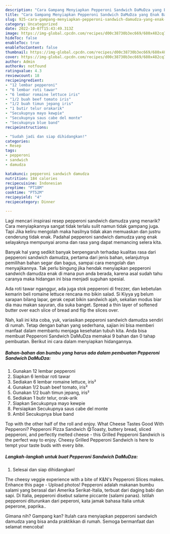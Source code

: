 ```yaml
---
description: "Cara Gampang Menyiapkan Pepperoni Sandwich DaMuDza yang Enak Banget"
title: "Cara Gampang Menyiapkan Pepperoni Sandwich DaMuDza yang Enak Banget"
slug: 925-cara-gampang-menyiapkan-pepperoni-sandwich-damudza-yang-enak-banget
category: Uncategorized
date: 2022-10-07T15:43:49.313Z
image: https://img-global.cpcdn.com/recipes/d00c38730b3ec669/680x482cq70/pepperoni-sandwich-damudza-foto-resep-utama.jpg
hideToc: false
enableToc: true
enableTocContent: false
thumbnail: https://img-global.cpcdn.com/recipes/d00c38730b3ec669/680x482cq70/pepperoni-sandwich-damudza-foto-resep-utama.jpg
cover: https://img-global.cpcdn.com/recipes/d00c38730b3ec669/680x482cq70/pepperoni-sandwich-damudza-foto-resep-utama.jpg
author: Admin
authorAv: notfound
ratingvalue: 4.3
reviewcount: 18
recipeingredient:
- "12 lembar pepperoni"
- "6 lembar roti tawar"
- "6 lembar romaine lettuce iris"
- "1/2 buah beef tomato iris"
- "1/2 buah timun jepang iris"
- "1 butir telur orakarik"
- "Secukupnya mayo kewpie"
- "Secukupnya saus cabe del monte"
- "Secukupnya blue band"
recipeinstructions:

- "Sudah jadi dan siap dihidangkan!"
categories:
- Resep
tags:
- pepperoni
- sandwich
- damudza

katakunci: pepperoni sandwich damudza 
nutrition: 184 calories
recipecuisine: Indonesian
preptime: "PT18M"
cooktime: "PT52M"
recipeyield: "4"
recipecategory: Dinner

---
```



Lagi mencari inspirasi resep pepperoni sandwich damudza yang menarik? Cara menyiapkannya sangat tidak terlalu sulit namun tidak gampang juga. Tapi Jika keliru mengolah maka hasilnya tidak akan memuaskan dan justru cenderung tidak enak. Padahal pepperoni sandwich damudza yang enak selayaknya mempunyai aroma dan rasa yang dapat memancing selera kita.


Banyak hal yang sedikit banyak berpengaruh terhadap kualitas rasa dari pepperoni sandwich damudza, pertama dari jenis bahan, selanjutnya pemilihan bahan segar dan bagus, sampai cara mengolah dan menyajikannya. Tak perlu bingung jika hendak menyiapkan pepperoni sandwich damudza enak di mana pun anda berada, karena asal sudah tahu caranya maka hidangan ini bisa menjadi suguhan spesial.

Ada roti tawar nganggur, ada juga stok pepperoni di frezzer, dan kebetulan kemarin beli romaine lettuce rencana mo bikin salad. Si Kiyya yg belum sarapan bilang lapar, gerak cepat bikin sandwich ajah, sekalian modus biar dia mau makan sayuran, dia suka banget. Spread a thin layer of softened butter over each slice of bread and flip the slices over.


Nah, kali ini kita coba, yuk, variasikan pepperoni sandwich damudza sendiri di rumah. Tetap dengan bahan yang sederhana, sajian ini bisa memberi manfaat dalam membantu menjaga kesehatan tubuh kita. Anda bisa membuat Pepperoni Sandwich DaMuDza memakai 9 bahan dan 0 tahap pembuatan. Berikut ini cara dalam menyiapkan hidangannya.

<!--inarticleads1-->

##### Bahan-bahan dan bumbu yang harus ada dalam pembuatan Pepperoni Sandwich DaMuDza:

1. Gunakan 12 lembar pepperoni
1. Siapkan 6 lembar roti tawar
1. Sediakan 6 lembar romaine lettuce, iris²
1. Gunakan 1/2 buah beef tomato, iris²
1. Gunakan 1/2 buah timun jepang, iris²
1. Sediakan 1 butir telur, orak-arik
1. Siapkan Secukupnya mayo kewpie
1. Persiapkan Secukupnya saus cabe del monte
1. Ambil Secukupnya blue band


Top with the other half of the roll and enjoy. What Cheese Tastes Good With Pepperoni? Pepperoni Pizza Sandwich 😋Toasty, buttery bread, sliced pepperoni, and perfectly melted cheese - this Grilled Pepperoni Sandwich is the perfect way to enjoy. Cheesy Grilled Pepperoni Sandwich is here to tempt your taste buds with every bite. 

<!--inarticleads2-->

##### Langkah-langkah untuk buat Pepperoni Sandwich DaMuDza:


1. Selesai dan siap dihidangkan!

The cheesy veggie experience with a bite of K&amp;N&#39;s Pepperoni Slices makes. Enhance this page - Upload photos! Pepperoni adalah makanan bumbu salami yang berasal dari Amerika Serikat-Italia, terbuat dari daging babi dan sapi. Di Italia, pepperoni disebut salame piccante (salami panas). Istilah pepperoni diturunkan dari peperoni, kata jamak bahasa Italia untuk peperone, paprika.. 

Gimana nih? Gampang kan? Itulah cara menyiapkan pepperoni sandwich damudza yang bisa anda praktikkan di rumah. Semoga bermanfaat dan selamat mencoba!
